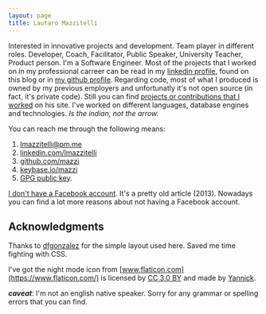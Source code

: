 ```yaml
---
layout: page
title: Lautaro Mazzitelli
---
```


Interested in innovative projects and development. Team player in different roles. Developer, Coach, Facilitator, Public Speaker, University Teacher, Product person.
I'm a Software Engineer. Most of the projects that I worked on in my professional carreer can be read in my
[linkedin profile](http://www.linkedin.com/in/lmazzitelli), found on this blog or in [my github profile](https://www.github.com/mazzi). Regarding code, most of what I produced is owned by my previous employers and unfortunatly it's not open source (in fact, it's private code). Still you can find [projects or contributions that I worked](https://mazzi.github.io/projects.html) on his site.
I've worked on different languages, database engines and technologies. _Is the indian, not the arrow._

You can reach me through the following means:

1. <lmazzitelli@pm.me>
2. [linkedin.com/lmazzitelli](https://www.linkedin.com/in/lmazzitelli)
3. [github.com/mazzi](https://www.github.com/mazzi)
4. [keybase.io/mazzi](https://keybase.io/mazzi)
5. [GPG public key](./lmazzitelli.asc).

[I don't have a Facebook account](http://edition.cnn.com/2013/02/25/opinion/rushkoff-why-im-quitting-facebook). It's a pretty old article (2013). Nowadays you can find a lot more reasons about not having a Facebook account.

## Acknowledgments

Thanks to [dfgonzalez](http://www.dfgonzalez.com.ar) for the simple layout used here. Saved me time fighting with CSS.

I've got the night mode icon from [www.flaticon.com](https://www.flaticon.com/) is licensed by [CC 3.0 BY](http://creativecommons.org/licenses/by/3.0/) and made by [Yannick](https://www.flaticon.com/authors/yannick).

***caveat***: I'm not an english native speaker. Sorry for any grammar or spelling errors that you can find.
